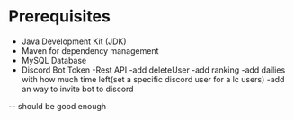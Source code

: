 # Prerequisites

- Java Development Kit (JDK)
- Maven for dependency management
- MySQL Database
- Discord Bot Token
-Rest API
-add deleteUser
-add ranking
-add dailies with how much time left(set a specific discord user for a lc users)
-add an way to invite bot to discord


-- should be good enough

